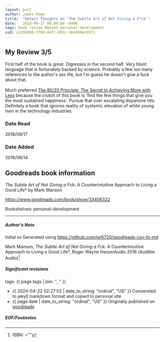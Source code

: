 ```yaml
---
layout: post
author: James Rowe
title:  "Detect Thoughts on 'The Subtle Art of Not Giving a F*ck'"
date:   2018-09-17 00:00:00 -0400
tags: book review Manson personal-development
uid: a139b886-ff8d-44fc-b92c-464206ecb5fc
---
```


<!-- highly dependent on how you personally use jekyll templates, and how you want this to show up -->
<!-- escape any jekyll keys with double brackets -->

## My Review 3/5

First half of the book is great. Digresses in the second half. Very blunt language that is fortunately backed by science. Probably a few too many references to the author's sex life, but I'm guess he doesn't give a fuck about that.<br/><br/>Much preferred [The 80/20 Principle: The Secret to Achieving More with Less](https://www.goodreads.com/book/show/181206) because the crutch of this book is 'find the few things that give you the most sustained happiness'. Pursue that over escalating dopamine hits. Definitely a book that ignores reality of systemic elevation of white young men in the technology industries.

### Date Read
2018/09/17

### Date Added
2018/09/14

## Goodreads book information

*The Subtle Art of Not Giving a F*ck: A Counterintuitive Approach to Living a Good Life* by Mark Manson

https://www.goodreads.com/book/show/33406322

Bookshelves: personal-development

---

##### Author's Note

Initial `md` Generated using https://github.com/jsr6720/goodreads-csv-to-md

Mark Manson, *The Subtle Art of Not Giving a F*ck: A Counterintuitive Approach to Living a Good Life*, Roger Wayne HarperAudio 2016 (Audible Audio)[^1]

##### Significant revisions

tags: {{ page.tags | join: ", " }} <!-- todo move this somewhere -->

- {{ 2024-04-22 02:27:02 | date_to_string: "ordinal", "US" }} Convereted to jekyll markdown format and copied to personal site
- {{ page.date | date_to_string: "ordinal", "US" }} Originally published on [goodreads](https://www.goodreads.com)

##### EOF/Footnotes

[^1]: ISBN: =""